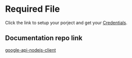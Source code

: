 # Required File
Click the link to setup your porject and get your <a href="https://console.developers.google.com/apis/credentials">Credentials</a>.

## Documentation repo link
<a href="https://github.com/googleapis/google-api-nodejs-client#google-apis-nodejs-client">google-api-nodejs-client</a>
